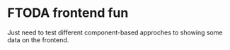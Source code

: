 # FTODA frontend fun

Just need to test different component-based approches to showing some data on the frontend.
